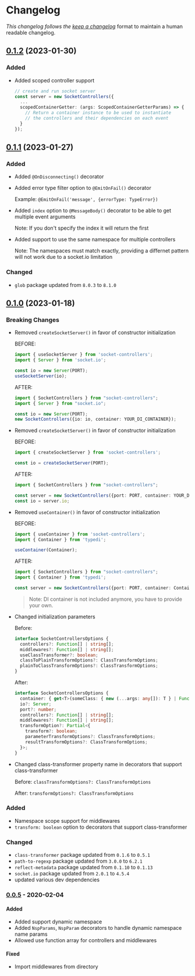 # Changelog

_This changelog follows the [keep a changelog][keep-a-changelog]_ format to maintain a human readable changelog.

## [0.1.2](https://github.com/typestack/socket-controllers/compare/v0.1.1...v0.1.2) (2023-01-30)

### Added

- Added scoped controller support

  ```typescript
  // create and run socket server
  const server = new SocketControllers({
    ...
    scopedContainerGetter: (args: ScopedContainerGetterParams) => {
      // Return a container instance to be used to instantiate 
      // the controllers and their dependencies on each event
    }
  });
  ```


## [0.1.1](https://github.com/typestack/socket-controllers/compare/v0.1.0...v0.1.1) (2023-01-27)

### Added

- Added `@OnDisconnecting()` decorator
- Added error type filter option to `@EmitOnFail()` decorator
  
  Example: `@EmitOnFail('message', {errorType: TypeError})`

- Added `index` option to `@MessageBody()` decorator to be able to get multiple event arguments

  Note: If you don't specify the index it will return the first

- Added support to use the same namespace for multiple controllers

  Note: The namespaces must match exactly, providing a differnet pattern will not work due to a socket.io limitation

### Changed

- `glob` package updated from `8.0.3` to `8.1.0`

## [0.1.0](https://github.com/typestack/socket-controllers/compare/v0.0.5...v0.1.0) (2023-01-18)

### Breaking Changes

- Removed `createSocketServer()` in favor of constructor initialization 

  BEFORE:

  ```ts
  import { useSocketServer } from 'socket-controllers';
  import { Server } from 'socket.io';

  const io = new Server(PORT);
  useSocketServer(io);
  ```

  AFTER:

  ```ts
  import { SocketControllers } from "socket-controllers";
  import { Server } from "socket.io";

  const io = new Server(PORT);
  new SocketControllers({io: io, container: YOUR_DI_CONTAINER});
  ```
- Removed `createSocketServer()` in favor of constructor initialization 

  BEFORE:

  ```ts
  import { createSocketServer } from 'socket-controllers';

  const io = createSocketServer(PORT);
  ```

  AFTER:

  ```ts
  import { SocketControllers } from "socket-controllers";

  const server = new SocketControllers({port: PORT, container: YOUR_DI_CONTAINER});
  const io = server.io;
  ```

- Removed `useContainer()` in favor of constructor initialization

  BEFORE:

  ```ts
  import { useContainer } from 'socket-controllers';
  import { Container } from 'typedi';

  useContainer(Container);
  ```

  AFTER:

  ```ts
  import { SocketControllers } from "socket-controllers";
  import { Container } from 'typedi';

  const server = new SocketControllers({port: PORT, container: Container});
  ```
  > Note: DI container is not included anymore, you have to provide your own.

- Changed initialization parameters

  Before:
  ```typescript
  interface SocketControllersOptions {
    controllers?: Function[] | string[];
    middlewares?: Function[] | string[];
    useClassTransformer?: boolean;
    classToPlainTransformOptions?: ClassTransformOptions;
    plainToClassTransformOptions?: ClassTransformOptions;
  }
  ```

  After:
  ```typescript
  interface SocketControllersOptions {
    container: { get<T>(someClass: { new (...args: any[]): T } | Function): T };
    io?: Server;
    port?: number;
    controllers?: Function[] | string[];
    middlewares?: Function[] | string[];
    transformOption?: Partial<{
      transform?: boolean;
      parameterTransformOptions?: ClassTransformOptions;
      resultTransformOptions?: ClassTransformOptions;
    }>;
  }
  ```

- Changed class-transformer property name in decorators that support class-transformer

  Before:
  `classTransformOptions?: ClassTransformOptions`

  After:
  `transformOptions?: ClassTransformOptions`

### Added
- Namespace scope support for middlewares
- `transform: boolean` option to decorators that support class-transformer

### Changed

- `class-transformer` package updated from `0.1.6` to `0.5.1`
- `path-to-regexp` package updated from `3.0.0` to `6.2.1`
- `reflect-metadata` package updated from `0.1.10` to `0.1.13`
- `socket.io` package updated from `2.0.1` to `4.5.4`
- updated various dev dependencies


### [0.0.5][v0.0.5] - 2020-02-04

#### Added

- Added support dynamic namespace
- Added `NspParams`, `NspParam` decorators to handle dynamic namespace name params
- Allowed use function array for controllers and middlewares

#### Fixed

- Import middlewares from directory

[v0.0.5]: https://github.com/typestack/socket-controllers/compare/v0.0.4...v0.0.5
[keep-a-changelog]: https://keepachangelog.com/en/1.0.0/
